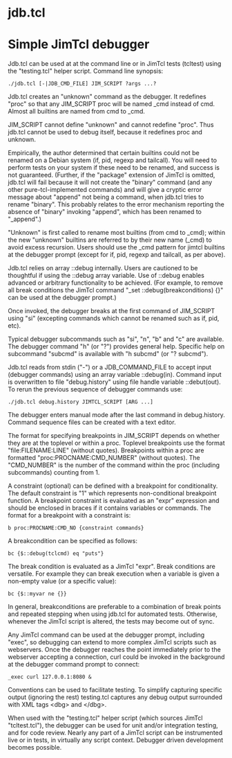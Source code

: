 # jdb.tcl
Simple JimTcl debugger
======================

Jdb.tcl can be used at at the command line or in JimTcl tests (tcltest)
using the "testing.tcl" helper script. Command line synopsis:

    ./jdb.tcl [-|JDB_CMD_FILE] JIM_SCRIPT ?args ...?

Jdb.tcl creates an "unknown" command as the debugger. It redefines
"proc" so that any JIM_SCRIPT proc will be named _cmd instead of cmd.
Almost all builtins are named from cmd to _cmd.

JIM_SCRIPT cannot define "unknown" and cannot redefine "proc". Thus
jdb.tcl cannot be used to debug itself, because it redefines proc and
unknown.

Empirically, the author determined that certain builtins could not be
renamed on a Debian system (if, pid, regexp and tailcall). You will
need to perform tests on your system if these need to be renamed, and
success is not guaranteed. (Further, if the "package" extension of 
JimTcl is omitted, jdb.tcl will fail because it will not create the
"binary" command (and any other pure-tcl-implemented commands) and
will give a cryptic error message about "append" not being a command,
when jdb.tcl tries to rename "binary". This probably relates to the
error mechanism reporting the absence of "binary" invoking "append", 
which has been renamed to "_append".)

"Unknown" is first called to rename most builtins (from cmd to _cmd);
within the new "unknown" builtins are referred to by their new name
(_cmd) to avoid excess recursion. Users should use the _cmd pattern
for jimtcl builtins at the debugger prompt (except for if, pid, regexp
and tailcall, as per above).

Jdb.tcl relies on array ::debug internally. Users are cautioned
to be thoughtful if using the ::debug array variable. Use of ::debug
enables advanced or arbitrary functionality to be achieved. (For
example, to remove all break conditions the JimTcl command
"_set ::debug(breakconditions) {}" can be used at the debugger prompt.)

Once invoked, the debugger breaks at the first command of JIM_SCRIPT
using "si" (excepting commands which cannot be renamed such as if, pid,
etc).

Typical debugger subcommands such as "si", "n", "b" and "c" are
available. The debugger command "h" (or "?") provides general help.
Specific help on subcommand "subcmd" is available with "h subcmd"
(or "? subcmd").

Jdb.tcl reads from stdin ("-") or a JDB_COMMAND_FILE to accept
input (debugger commands) using an array variable ::debug(in).
Command input is overwritten to file "debug.history" using file handle
variable ::debut(out). To rerun the previous sequence of debugger
commands use:

    ./jdb.tcl debug.history JIMTCL_SCRIPT [ARG ...]

The debugger enters manual mode after the last command in
debug.history. Command sequence files can be created with a text
editor.

The format for specifying breakpoints in JIM_SCRIPT depends on whether
they are at the toplevel or within a proc. Toplevel breakpoints use the
format "file:FILENAME:LINE" (without quotes). Breakpoints within a proc
are formatted "proc:PROCNAME:CMD_NUMBER" (without quotes). The
"CMD_NUMBER" is the number of the command within the proc (including
subcommands) counting from 1.

A constraint (optional) can be defined with a breakpoint for
conditionality. The default constraint is "1" which represents
non-conditional breakpoint function. A breakpoint constraint is
evaluated as an "expr" expression and should be enclosed in braces if
it contains variables or commands. The format for a breakpoint with
a constraint is:

    b proc:PROCNAME:CMD_NO {constraint commands}

A breakcondition can be specified as follows:

    bc {$::debug(tclcmd) eq "puts"}

The break condition is evaluated as a JimTcl "expr". Break conditions
are versatile. For example they can break execution when a variable is
given a non-empty value (or a specific value):

    bc {$::myvar ne {}}

In general, breakconditions are preferable to a combination of break
points and repeated stepping when using jdb.tcl for automated tests.
Otherwise, whenever the JimTcl script is altered, the tests may become
out of sync.

Any JimTcl command can be used at the debugger prompt, including
"exec", so debugging can extend to more complex JimTcl scripts
such as webservers. Once the debugger reaches the point immediately
prior to the webserver accepting a connection, curl could be
invoked in the background at the debugger command prompt to connect:

    _exec curl 127.0.0.1:8080 &

Conventions can be used to facilitate testing. To simplify capturing
specific output (ignoring the rest) testing.tcl captures any debug
output surrounded with XML tags \<dbg\> and \</dbg\>.

When used with the "testing.tcl" helper script (which sources JimTcl
"tcltest.tcl"), the debugger can be used for unit and/or integration
testing, and for code review. Nearly any part of a JimTcl script
can be instrumented live or in tests, in virtually any script context.
Debugger driven development becomes possible.
